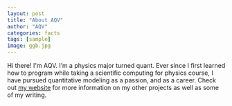 ```yaml
---
layout: post
title: "About AQV"
author: "AQV"
categories: facts
tags: [sample]
image: ggb.jpg
---
```


Hi there! I'm AQV. I’m a physics major turned quant. Ever since I first learned how to program while taking a scientific computing for physics course, I have pursued quantitative modeling as a passion, and as a career. Check out [my website](https://www.aqv.us/) for more information on my other projects as well as some of my writing.
